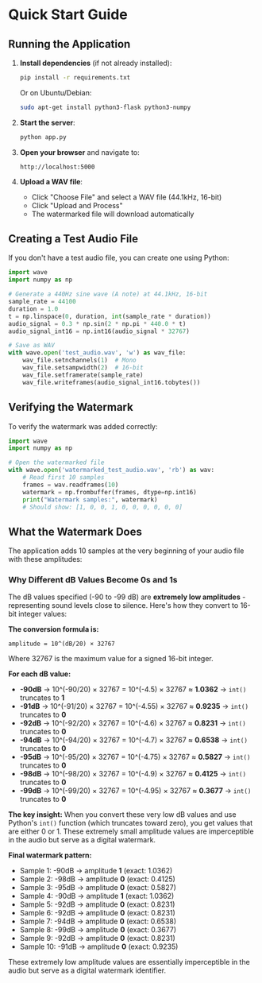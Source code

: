 # Quick Start Guide

## Running the Application

1. **Install dependencies** (if not already installed):
   ```bash
   pip install -r requirements.txt
   ```
   
   Or on Ubuntu/Debian:
   ```bash
   sudo apt-get install python3-flask python3-numpy
   ```

2. **Start the server**:
   ```bash
   python app.py
   ```

3. **Open your browser** and navigate to:
   ```
   http://localhost:5000
   ```

4. **Upload a WAV file**:
   - Click "Choose File" and select a WAV file (44.1kHz, 16-bit)
   - Click "Upload and Process"
   - The watermarked file will download automatically

## Creating a Test Audio File

If you don't have a test audio file, you can create one using Python:

```python
import wave
import numpy as np

# Generate a 440Hz sine wave (A note) at 44.1kHz, 16-bit
sample_rate = 44100
duration = 1.0
t = np.linspace(0, duration, int(sample_rate * duration))
audio_signal = 0.3 * np.sin(2 * np.pi * 440.0 * t)
audio_signal_int16 = np.int16(audio_signal * 32767)

# Save as WAV
with wave.open('test_audio.wav', 'w') as wav_file:
    wav_file.setnchannels(1)  # Mono
    wav_file.setsampwidth(2)  # 16-bit
    wav_file.setframerate(sample_rate)
    wav_file.writeframes(audio_signal_int16.tobytes())
```

## Verifying the Watermark

To verify the watermark was added correctly:

```python
import wave
import numpy as np

# Open the watermarked file
with wave.open('watermarked_test_audio.wav', 'rb') as wav:
    # Read first 10 samples
    frames = wav.readframes(10)
    watermark = np.frombuffer(frames, dtype=np.int16)
    print("Watermark samples:", watermark)
    # Should show: [1, 0, 0, 1, 0, 0, 0, 0, 0, 0]
```

## What the Watermark Does

The application adds 10 samples at the very beginning of your audio file with these amplitudes:

### Why Different dB Values Become 0s and 1s

The dB values specified (-90 to -99 dB) are **extremely low amplitudes** - representing sound levels close to silence. Here's how they convert to 16-bit integer values:

**The conversion formula is:**
```
amplitude = 10^(dB/20) × 32767
```

Where 32767 is the maximum value for a signed 16-bit integer.

**For each dB value:**
- **-90dB** → 10^(-90/20) × 32767 = 10^(-4.5) × 32767 ≈ **1.0362** → `int()` truncates to **1**
- **-91dB** → 10^(-91/20) × 32767 = 10^(-4.55) × 32767 ≈ **0.9235** → `int()` truncates to **0**
- **-92dB** → 10^(-92/20) × 32767 = 10^(-4.6) × 32767 ≈ **0.8231** → `int()` truncates to **0**
- **-94dB** → 10^(-94/20) × 32767 = 10^(-4.7) × 32767 ≈ **0.6538** → `int()` truncates to **0**
- **-95dB** → 10^(-95/20) × 32767 = 10^(-4.75) × 32767 ≈ **0.5827** → `int()` truncates to **0**
- **-98dB** → 10^(-98/20) × 32767 = 10^(-4.9) × 32767 ≈ **0.4125** → `int()` truncates to **0**
- **-99dB** → 10^(-99/20) × 32767 = 10^(-4.95) × 32767 ≈ **0.3677** → `int()` truncates to **0**

**The key insight:** When you convert these very low dB values and use Python's `int()` function (which truncates toward zero), you get values that are either 0 or 1. These extremely small amplitude values are imperceptible in the audio but serve as a digital watermark.

**Final watermark pattern:**
- Sample 1: -90dB → amplitude **1** (exact: 1.0362)
- Sample 2: -98dB → amplitude **0** (exact: 0.4125)
- Sample 3: -95dB → amplitude **0** (exact: 0.5827)
- Sample 4: -90dB → amplitude **1** (exact: 1.0362)
- Sample 5: -92dB → amplitude **0** (exact: 0.8231)
- Sample 6: -92dB → amplitude **0** (exact: 0.8231)
- Sample 7: -94dB → amplitude **0** (exact: 0.6538)
- Sample 8: -99dB → amplitude **0** (exact: 0.3677)
- Sample 9: -92dB → amplitude **0** (exact: 0.8231)
- Sample 10: -91dB → amplitude **0** (exact: 0.9235)

These extremely low amplitude values are essentially imperceptible in the audio but serve as a digital watermark identifier.
